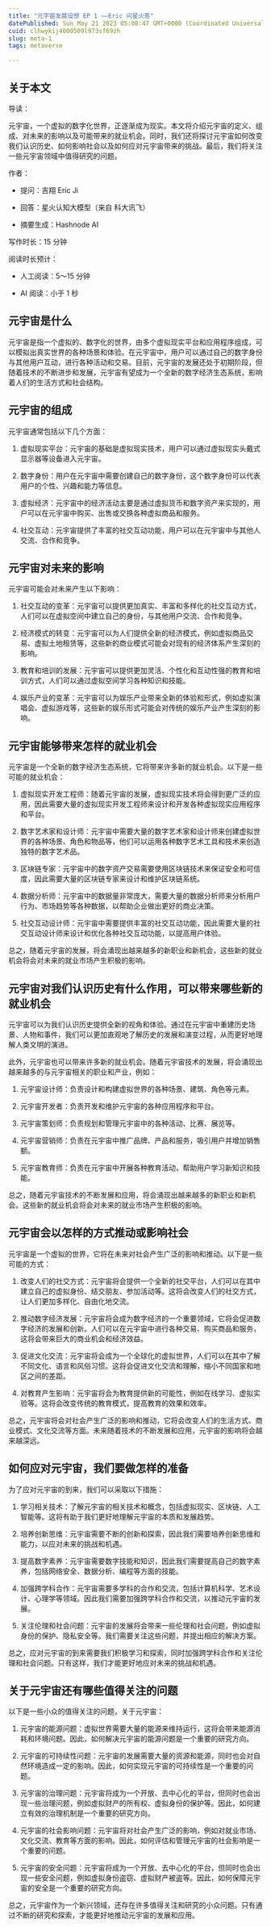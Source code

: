 ```yaml
---
title: "元宇宙发展设想 EP 1 ——Eric 问星火答"
datePublished: Sun May 21 2023 05:08:47 GMT+0000 (Coordinated Universal Time)
cuid: clhwykij4000509l973sf69zh
slug: meta-1
tags: metaverse

---
```


## 关于本文

导读：

元宇宙，一个虚拟的数字化世界，正逐渐成为现实。本文将介绍元宇宙的定义、组成、对未来的影响以及可能带来的就业机会。同时，我们还将探讨元宇宙如何改变我们认识历史、如何影响社会以及如何应对元宇宙带来的挑战。最后，我们将关注一些元宇宙领域中值得研究的问题。

作者：

* 提问：吉翔 Eric Ji
    
* 回答：星火认知大模型（来自 科大讯飞）
    
* 摘要生成：Hashnode AI
    

写作时长：15 分钟

阅读时长预计：

* 人工阅读：5～15 分钟
    
* AI 阅读：小于 1 秒
    

## 元宇宙是什么

元宇宙是指一个虚拟的、数字化的世界，由多个虚拟现实平台和应用程序组成，可以模拟出真实世界的各种场景和体验。在元宇宙中，用户可以通过自己的数字身份与其他用户互动，进行各种活动和交易。目前，元宇宙的发展还处于初期阶段，但随着技术的不断进步和发展，元宇宙有望成为一个全新的数字经济生态系统，影响着人们的生活方式和社会结构。

## 元宇宙的组成

元宇宙通常包括以下几个方面：

1. 虚拟现实平台：元宇宙的基础是虚拟现实技术，用户可以通过虚拟现实头戴式显示器等设备进入元宇宙。
    
2. 数字身份：用户在元宇宙中需要创建自己的数字身份，这个数字身份可以代表用户的个性、兴趣和能力等信息。
    
3. 虚拟经济：元宇宙中的经济活动主要是通过虚拟货币和数字资产来实现的，用户可以在元宇宙中购买、出售或交换各种虚拟商品和服务。
    
4. 社交互动：元宇宙提供了丰富的社交互动功能，用户可以在元宇宙中与其他人交流、合作和竞争。
    

## 元宇宙对未来的影响

元宇宙可能会对未来产生以下影响：

1. 社交互动的变革：元宇宙可以提供更加真实、丰富和多样化的社交互动方式，人们可以在虚拟空间中建立自己的身份，与其他用户交流、合作和竞争。
    
2. 经济模式的转变：元宇宙可以为人们提供全新的经济模式，例如虚拟商品交易、虚拟土地租赁等，这些新的商业模式可能会对现有的经济体系产生深刻的影响。
    
3. 教育和培训的发展：元宇宙可以提供更加灵活、个性化和互动性强的教育和培训方式，人们可以通过虚拟空间学习各种知识和技能。
    
4. 娱乐产业的变革：元宇宙可以为娱乐产业带来全新的体验和形式，例如虚拟演唱会、虚拟游戏等，这些新的娱乐形式可能会对传统的娱乐产业产生深刻的影响。
    

## 元宇宙能够带来怎样的就业机会

元宇宙是一个全新的数字经济生态系统，它将带来许多新的就业机会。以下是一些可能的就业机会：

1. 虚拟现实开发工程师：随着元宇宙的发展，虚拟现实技术将会得到更广泛的应用，因此需要大量的虚拟现实开发工程师来设计和开发各种虚拟现实应用程序和平台。
    
2. 数字艺术家和设计师：元宇宙中需要大量的数字艺术家和设计师来创建虚拟世界的各种场景、角色和物品等，他们可以运用各种数字艺术工具和技术来创造独特的数字艺术品。
    
3. 区块链专家：元宇宙中的数字资产交易需要使用区块链技术来保证安全和可信度，因此需要大量的区块链专家来设计和维护区块链系统。
    
4. 数据分析师：元宇宙中的数据量非常庞大，需要大量的数据分析师来分析用户行为、市场趋势等各种数据，以帮助企业做出更好的商业决策。
    
5. 社交互动设计师：元宇宙中需要提供丰富的社交互动功能，因此需要大量的社交互动设计师来设计和优化各种社交互动功能，以提高用户体验。
    

总之，随着元宇宙的发展，将会涌现出越来越多的新职业和新机会，这些新的就业机会将会对未来的就业市场产生积极的影响。

## 元宇宙对我们认识历史有什么作用，可以带来哪些新的就业机会

元宇宙可以为我们认识历史提供全新的视角和体验。通过在元宇宙中重建历史场景、人物和事件，我们可以更加直观地了解历史的发展和演变过程，从而更好地理解人类文明的演进。

此外，元宇宙也可以带来许多新的就业机会。随着元宇宙技术的发展，将会涌现出越来越多的与元宇宙相关的职业和产业，例如：

1. 元宇宙设计师：负责设计和构建虚拟世界的各种场景、建筑、角色等元素。
    
2. 元宇宙开发者：负责开发和维护元宇宙的各种应用程序和平台。
    
3. 元宇宙策划师：负责规划和管理元宇宙中的各种活动、比赛、展览等。
    
4. 元宇宙营销师：负责在元宇宙中推广品牌、产品和服务，吸引用户并增加销售额。
    
5. 元宇宙教育师：负责在元宇宙中开展各种教育活动，帮助用户学习新知识和技能。
    

总之，随着元宇宙技术的不断发展和应用，将会涌现出越来越多的新职业和新机会。这些新的就业机会将会对未来的就业市场产生积极的影响。

## 元宇宙会以怎样的方式推动或影响社会

元宇宙是一个虚拟的世界，它将在未来对社会产生广泛的影响和推动。以下是一些可能的方式：

1. 改变人们的社交方式：元宇宙将会提供一个全新的社交平台，人们可以在其中建立自己的虚拟身份、结交朋友、参加活动等。这将会改变人们的社交方式，让人们更加多样化、自由化地交流。
    
2. 推动数字经济发展：元宇宙将会成为数字经济的一个重要领域，它将会促进数字经济的发展和创新。人们可以在元宇宙中进行各种交易、购买商品和服务，这将会带来巨大的商业机会和经济效益。
    
3. 促进文化交流：元宇宙将会成为一个全球化的虚拟世界，人们可以在其中了解不同文化、语言和风俗习惯。这将会促进文化交流和理解，缩小不同国家和地区之间的差距。
    
4. 对教育产生影响：元宇宙将会为教育提供新的可能性，例如在线学习、虚拟实验等。这将会改变传统的教育模式，提高教育的效果和效率。
    

总之，元宇宙将会对社会产生广泛的影响和推动，它将会改变人们的生活方式、商业模式、文化交流等方面。未来随着技术的不断发展和应用，元宇宙的影响将会越来越深远。

## 如何应对元宇宙，我们要做怎样的准备

为了应对元宇宙的到来，我们可以采取以下措施：

1. 学习相关技术：了解元宇宙的相关技术和概念，包括虚拟现实、区块链、人工智能等。这将有助于我们更好地理解元宇宙的本质和发展趋势。
    
2. 培养创新思维：元宇宙需要不断的创新和探索，因此我们需要培养创新思维和能力，以应对未来的挑战和机遇。
    
3. 提高数字素养：元宇宙需要数字技能和知识，因此我们需要提高自己的数字素养，包括网络安全、数据分析、编程等方面的技能。
    
4. 加强跨学科合作：元宇宙需要多学科的合作和交流，包括计算机科学、艺术设计、心理学等领域。因此我们需要加强跨学科合作和交流，以推动元宇宙的发展。
    
5. 关注伦理和社会问题：元宇宙的发展将会带来一些伦理和社会问题，例如虚拟身份的保护、隐私安全等。我们需要关注这些问题，并提出相应的解决方案。
    

总之，应对元宇宙的到来需要我们积极学习和探索，同时加强跨学科合作和关注伦理和社会问题。只有这样，我们才能更好地应对未来的挑战和机遇。

## 关于元宇宙还有哪些值得关注的问题

以下是一些小众的值得关注的问题，关于元宇宙：

1. 元宇宙的能源问题：虚拟世界需要大量的能源来维持运行，这将会带来能源消耗和环境问题。因此，如何解决元宇宙的能源问题是一个重要的研究方向。
    
2. 元宇宙的可持续性问题：元宇宙的发展需要大量的资源和能源，同时也会对自然环境造成一定的影响。因此，如何实现元宇宙的可持续性是一个重要的问题。
    
3. 元宇宙的治理问题：元宇宙将成为一个开放、去中心化的平台，但同时也会出现一些治理问题，例如虚拟财产的所有权、虚拟身份的保护等。因此，如何建立有效的治理机制是一个重要的研究方向。
    
4. 元宇宙的社会影响问题：元宇宙将对社会产生广泛的影响，例如对就业市场、文化交流、教育等方面的影响。因此，如何评估和管理元宇宙的社会影响是一个重要的问题。
    
5. 元宇宙的安全问题：元宇宙将成为一个开放、去中心化的平台，但同时也会出现一些安全问题，例如虚拟身份盗窃、虚拟财产被盗等。因此，如何保障元宇宙的安全是一个重要的研究方向。
    

总之，元宇宙作为一个新兴领域，还存在许多值得关注和研究的小众问题。只有通过不断的研究和探索，才能更好地推动元宇宙的发展和应用。